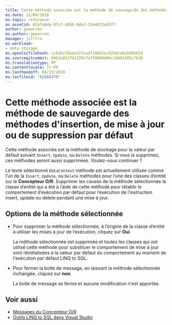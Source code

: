 ```yaml
---
title: Cette méthode associée est la méthode de sauvegarde des méthodes d'insertion, de mise à jour ou de suppression par défaut
ms.date: 11/04/2016
ms.topic: reference
ms.assetid: 62afa6da-97cf-48b9-8de3-33e4d72a0377
author: gewarren
ms.author: gewarren
manager: jillfra
ms.workload:
- data-storage
ms.openlocfilehash: cc83bc78aace73cedf186b5ec925dce0a509b91d
ms.sourcegitcommit: 94b3a052fb1229c7e7f8804b09c1d403385c7630
ms.translationtype: MT
ms.contentlocale: fr-FR
ms.lasthandoff: 04/23/2019
ms.locfileid: "62565470"
---
```

# <a name="this-related-method-is-the-backing-method-for-the-following-default-insert-update-or-delete-methods"></a>Cette méthode associée est la méthode de sauvegarde des méthodes d'insertion, de mise à jour ou de suppression par défaut

Cette méthode associée est la méthode de stockage pour la valeur par défaut suivant `Insert`, `Update`, ou `Delete` méthodes. Si vous la supprimez, ces méthodes seront aussi supprimées. Voulez-vous continuer ?

Le texte sélectionné `DataContext` méthode est actuellement utilisée comme l’un de la `Insert`, `Update`, ou `Delete` méthodes pour l’une des classes d’entité sur le **Concepteur O/R**. Supprimer les causes de la méthode sélectionnée la classe d’entité qui a été à l’aide de cette méthode pour rétablir le comportement d’exécution par défaut pour l’exécution de l’instruction insert, update ou delete pendant une mise à jour.

## <a name="selected-method-options"></a>Options de la méthode sélectionnée

- Pour supprimer la méthode sélectionnée, à l’origine de la classe d’entité à utiliser les mises à jour de l’exécution, cliquez sur **Oui**.

   La méthode sélectionnée est supprimée et toutes les classes qui ont utilisé cette méthode pour substituer le comportement de mise à jour sont réinitialisées à la valeur par défaut du comportement au moment de l'exécution par défaut LINQ to SQL.

- Pour fermer la boîte de message, en laissant la méthode sélectionnée inchangée, cliquez sur **non**.

   La boîte de message se ferme et aucune modification n'est apportée.

## <a name="see-also"></a>Voir aussi

- [Messages du Concepteur O/R](../data-tools/o-r-designer-messages.md)
- [Outils LINQ to SQL dans Visual Studio](../data-tools/linq-to-sql-tools-in-visual-studio2.md)
